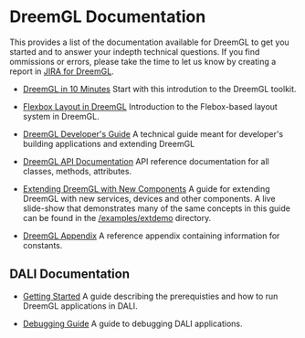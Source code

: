 # DreemGL Documentation

This provides a list of the documentation available for DreemGL to get
you started and to answer your indepth technical questions. If you
find ommissions or errors, please take the time to let us know by
creating a report in [JIRA for DreemGL](https://dreem2.atlassian.net).

* [DreemGL in 10
  Minutes](https://github.com/dreemproject/dreemgl/blob/master/docs/guides/dreem_in_10/README.md)
  Start with this introdution to the DreemGL toolkit.

* [Flexbox Layout in
  DreemGL](https://github.com/dreemproject/dreemgl/blob/master/docs/guides/flexbox/README.md)
  Introduction to the Flebox-based layout system in DreemGL.

* [DreemGL Developer's
Guide](https://github.com/dreemproject/dreemgl/blob/master/docs/developer_guide/README.md)
  A technical guide meant for developer's building applications and
  extending DreemGL

* [DreemGL API
  Documentation](http://dreemproject.github.io/dreemgl/docs/api/index.html)
  API reference documentation for all classes, methods,
  attributes.

* [Extending DreemGL with New Components](https://github.com/dreemproject/dreemgl/tree/master/docs/guides/components/README.md)
A guide for extending DreemGL with new services, devices and other components. A live slide-show that demonstrates many of the same concepts in this guide can be found in the [/examples/extdemo](https://github.com/dreemproject/dreemgl/tree/master/examples/extdemo) directory.

* [DreemGL
  Appendix](https://github.com/dreemproject/dreemgl/blob/master/docs/guides/appendix/README.md)
  A reference appendix containing information for constants.


## DALI Documentation
* [Getting Started](https://github.com/dreemproject/dreemgl/blob/master/docs/dali/dali_getting_started.md)
A guide describing the prerequisties and how to run DreemGL applications in DALI.

* [Debugging Guide](https://github.com/dreemproject/dreemgl/blob/master/docs/dali/dali_debugging.md)
A guide to debugging DALI applications.
